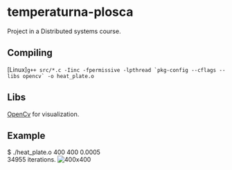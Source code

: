 # temperaturna-plosca
Project in a Distributed systems course.

## Compiling
\[Linux\]```g++ src/*.c -Iinc -fpermissive -lpthread `pkg-config --cflags --libs opencv` -o heat_plate.o```

## Libs
[OpenCv](https://opencv.org/) for visualization.

## Example
$ ./heat_plate.o 400 400 0.0005<br>
34955 iterations.
![400x400](https://github.com/matejklemen/temperaturna-plosca/blob/master/img/heat_plate_400_400_0.0005.png)

